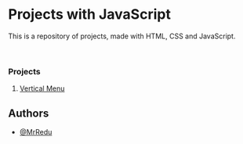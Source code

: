 # Projects with JavaScript
This is a repository of projects, made with HTML, CSS and JavaScript.

<br>

### Projects
1. [Vertical Menu]()


## Authors
- [@MrRedu](https://www.github.com/mrredu)
